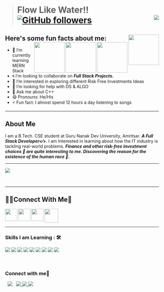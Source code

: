 
> # Flow Like Water!! &nbsp; [![GitHub followers](https://img.shields.io/github/followers/pratham-ops.svg?style=social&label=Followers)](https://github.com/pratham-ops?tab=followers)  <img align="right" src="https://profile-counter.glitch.me/pratham-ops/count.svg" />
## Here's some fun facts about me: <img width="100" align="right" src="https://user-images.githubusercontent.com/83504276/146778999-93e901fd-80eb-4118-8a0d-39df011e32b4.png"><a href="https://git-scm.com/"><img height="100px" align="right" src="https://cdn.svgporn.com/logos/git-icon.svg"></a><a href="https://visualstudio.microsoft.com/"><img height="100px" align="right" src="https://cdn.svgporn.com/logos/visual-studio.svg"></a><a href="https://code.visualstudio.com/"><img height="100px" align="right" src="https://cdn.svgporn.com/logos/visual-studio-code.svg"></a>


<!--   -  **I am a ***Coder***⚡🧙🏻‍♂️**
  -  **I'm a enthusiastic web developer👩🏻‍💻**
  -  **I'm eager to Learn new Technologies 🌊** -->
- 🌱 I’m currently learning MERN Stack
- 🌀 I’m looking to collaborate on <em><b>Full Stack Projects.</em></b>
- 👀 I’m interested in exploring different Risk Free Investments Ideas</em></b>
- 🤔 I’m looking for help with DS & ALGO
- 💬 Ask me about C++
- 😄 Pronouns: He/His
- ⚡ Fun fact: I almost spend 12 hours a day listening to songs
<hr>

## About Me
<p>I am a B.Tech. CSE student at Guru Nanak Dev University, Amritsar. <em><b>A Full Stack Developer<⁄></em></b>. I am Interested in learning about how the IT industry is tackling real-world problems. <em><b>Finance and other risk-free investment choices 💬 are quite interesting to me.</em></b><em><b> Discovering the reason for the existence of the human race 🌱.</em></b></p>
 <hr>
<img align="center" src="http://github-readme-streak-stats.herokuapp.com?user=pratham-ops&theme=dark&date_format=M%20j%5B%2C%20Y%5D&background=0A0015&fire=00B1DD&ring=00C0DD&currStreakLabel=00C6DD">
     
<br><hr>
## 📧📌Connect With Me🐧
 <a href="mailto:ppmk632@gmail.com"><img align="left" width="40px" src="https://cdn-icons-png.flaticon.com/512/281/281769.png" /></a>
 <a href="https://www.linkedin.com/in/pratham-sharma-024132176/"><img align="left" width="40px" src="https://cdn-icons-png.flaticon.com/512/174/174857.png"  /></a>
 <a href="https://github.com/pratham-ops"><img width="45px" src="https://cdn.freebiesupply.com/logos/large/2x/github-octocat-logo-png-transparent.png"></a><!--   https://raw.githubusercontent.com/github/explore/78df643247d429f6cc873026c0622819ad797942/topics/github/github.png -->
 <a href="https://www.instagram.com/_.lone_escapist._/"><img align="left" width="40px" src="https://upload.wikimedia.org/wikipedia/commons/thumb/a/a5/Instagram_icon.png/1024px-Instagram_icon.png" /></a>
 
 <hr>
 

### Skills I am Learning : 🛠

<img src="https://img.shields.io/badge/c++%20-%2300599C.svg?&style=for-the-badge&logo=c%2B%2B&logoColor=white">   <img src="https://img.shields.io/badge/python%20-%2314354C.svg?&style=for-the-badge&logo=python&logoColor=white">   <img src="https://img.shields.io/badge/javascript%20-%23323330.svg?&style=for-the-badge&logo=javascript&logoColor=%23F7DF1E">  <img src="https://img.shields.io/badge/html5%20-%23E34F26.svg?&style=for-the-badge&logo=html5&logoColor=white">   <img src="https://img.shields.io/badge/css3%20-%231572B6.svg?&style=for-the-badge&logo=css3&logoColor=white">    <img src="https://img.shields.io/badge/bootstrap%20-%23563D7C.svg?&style=for-the-badge&logo=bootstrap&logoColor=white">   <img src="https://img.shields.io/badge/git%20-%23F05033.svg?&style=for-the-badge&logo=git&logoColor=white"/>   <img src="http://img.shields.io/badge/-VS%20Code-000000?style=for-the-badge&logo=Visual-studio-code&logoColor=blue">    <img src="https://img.shields.io/badge/Wordpress-21759B?style=for-the-badge&logo=wordpress&logoColor=white">
<br><br><br>

### Connect with me🦖
<!--   <a href="https://wa.me/8837630339"><img src="https://img.shields.io/badge/WhatsApp-25D366?style=for-the-badge&logo=whatsapp&logoColor=white"></a> -->
  &nbsp; <a href="mailto:ppmk632@gmail.co "><img src="https://img.shields.io/badge/Gmail-D14836?style=for-the-badge&logo=gmail&logoColor=white"></a> &nbsp;  <a href="https://github.com/pratham-ops"><img src="https://img.shields.io/badge/Github-000000?style=for-the-badge&logo=Github&logoColor=White"> <a href="https://www.linkedin.com/in/pratham-sharma-024132176/"><img src="https://img.shields.io/badge/LinkedIn-21759B?style=for-the-badge&logo=LinkedIn&logoColor=White">
<a href="https://www.instagram.com/pratham_5200/"><img src="https://img.shields.io/badge/Instagram-8a3ab9?style=for-the-badge&logo=Instagram&logoColor=White">
 
  
